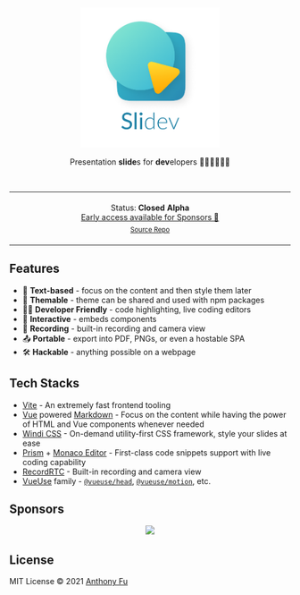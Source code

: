 <br>
<p align="center">
<a href="https://slidev.antfu.me" target="_blank">
<img src="./assets/logo-title.png" alt="Slidev" height="250" width="250"/>
</a>
</p>

<p align="center">
Presentation <b>slide</b>s for <b>dev</b>elopers 🧑‍💻👩‍💻👨‍💻
</p>

<br>

<p align="center">
<table>
<tbody>
<td align="center">
<img width="2000" height="0"><br>
Status: <b>Closed Alpha</b><br>
<a href="https://github.com/sponsors/antfu">Early access available for Sponsors 💖</a><br>
<sub><a href="https://github.com/antfu-sponsors/slidev">Source Repo</a></sub><br>
<img width="2000" height="0">
</td>
</tbody>
</table>
</p>


## Features

- 📝 **Text-based** - focus on the content and then style them later
- 🎨 **Themable** - theme can be shared and used with npm packages
- 🧑‍💻 **Developer Friendly** - code highlighting, live coding editors
- 🤹 **Interactive** - embeds components 
- 🎥 **Recording** - built-in recording and camera view
- 📤 **Portable** - export into PDF, PNGs, or even a hostable SPA
- 🛠 **Hackable** - anything possible on a webpage

## Tech Stacks

- [Vite](https://vitejs.dev) - An extremely fast frontend tooling
- [Vue](https://v3.vuejs.org/) powered [Markdown](https://daringfireball.net/projects/markdown/syntax) - Focus on the content while having the power of HTML and Vue components whenever needed
- [Windi CSS](https://github.com/windicss/windicss) - On-demand utility-first CSS framework, style your slides at ease
- [Prism](https://github.com/PrismJS/prism) + [Monaco Editor](https://github.com/Microsoft/monaco-editor) - First-class code snippets support with live coding capability
- [RecordRTC](https://recordrtc.org) - Built-in recording and camera view
- [VueUse](https://vueuse.org) family - [`@vueuse/head`](https://github.com/vueuse/head), [`@vueuse/motion`](https://github.com/vueuse/motion), etc.

## Sponsors

<p align="center">
  <a href="https://cdn.jsdelivr.net/gh/antfu/static/sponsors.svg">
    <img src='https://cdn.jsdelivr.net/gh/antfu/static/sponsors.svg'/>
  </a>
</p>

## License

MIT License © 2021 [Anthony Fu](https://github.com/antfu)
